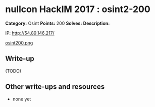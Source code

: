 # nullcon HackIM 2017 : osint2-200

**Category:** Osint
**Points:** 200
**Solves:** 
**Description:**

IP: <http://54.89.146.217/>

[osint200.png](osint200.png)

## Write-up

(TODO)

## Other write-ups and resources

* none yet
